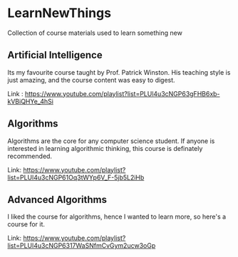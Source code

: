 # LearnNewThings
Collection of course materials used to learn something new

## Artificial Intelligence
Its my favourite course taught by Prof. Patrick Winston. His teaching style is just amazing, and the course content was easy to digest.

Link : https://www.youtube.com/playlist?list=PLUl4u3cNGP63gFHB6xb-kVBiQHYe_4hSi

## Algorithms

Algorithms are the core for any computer science student. If anyone is interested in learning algorithmic thinking, this course is definately recommended.

Link: https://www.youtube.com/playlist?list=PLUl4u3cNGP61Oq3tWYp6V_F-5jb5L2iHb

## Advanced Algorithms

I liked the course for algorithms, hence I wanted to learn more, so here's a course for it.

Link: https://www.youtube.com/playlist?list=PLUl4u3cNGP6317WaSNfmCvGym2ucw3oGp

